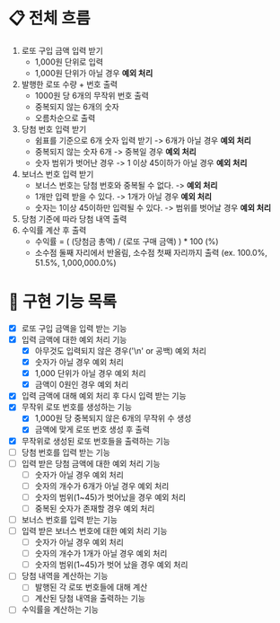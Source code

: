 # 📋 전체 흐름

1. 로또 구입 금액 입력 받기
   - 1,000원 단위로 입력
   - 1,000원 단위가 아닐 경우 **예외 처리**
2. 발행한 로또 수량 + 번호 출력
   - 1000원 당 6개의 무작위 번호 출력
   - 중복되지 않는 6개의 숫자
   - 오름차순으로 출력
3. 당첨 번호 입력 받기
   - 쉼표를 기준으로 6개 숫자 입력 받기 -> 6개가 아닐 경우 **예외 처리**
   - 중복되지 않는 숫자 6개 -> 중복일 경우 **예외 처리**
   - 숫자 범위가 벗어난 경우 -> 1 이상 45이하가 아닐 경우 **예외 처리**
4. 보너스 번호 입력 받기
   - 보너스 번호는 당첨 번호와 중복될 수 없다. -> **예외 처리**
   - 1개만 입력 받을 수 있다. -> 1개가 아닐 경우 **예외 처리**
   - 숫자는 1이상 45이하만 입력될 수 있다. -> 범위를 벗어날 경우 **예외 처리**
5. 당첨 기준에 따라 당첨 내역 출력
6. 수익률 계산 후 출력
   - 수익률 = ( (당첨금 총액) / (로또 구매 금액) ) * 100 (%)
   - 소수점 둘째 자리에서 반올림, 소수점 첫째 자리까지 출력 (ex. 100.0%, 51.5%, 1,000,000.0%)

# 🚀 구현 기능 목록

- [x] 로또 구입 금액을 입력 받는 기능
- [x] 입력 금액에 대한 예외 처리 기능
  - [x] 아무것도 입력되지 않은 경우('\n' or 공백) 예외 처리
  - [x] 숫자가 아닐 경우 예외 처리
  - [x] 1,000 단위가 아닐 경우 예외 처리
  - [x] 금액이 0원인 경우 예외 처리
- [x] 입력 금액에 대해 예외 처리 후 다시 입력 받는 기능
- [x] 무작위 로또 번호를 생성하는 기능
  - [x] 1,000원 당 중복되지 않은 6개의 무작위 수 생성
  - [x] 금액에 맞게 로또 번호 생성 후 출력
- [x] 무작위로 생성된 로또 번호들을 출력하는 기능
- [ ] 당첨 번호를 입력 받는 기능
- [ ] 입력 받은 당첨 금액에 대한 예외 처리 기능
  - [ ] 숫자가 아닐 경우 예외 처리
  - [ ] 숫자의 개수가 6개가 아닐 경우 예외 처리
  - [ ] 숫자의 범위(1~45)가 벗어났을 경우 예외 처리
  - [ ] 중복된 숫자가 존재할 경우 예외 처리
- [ ] 보너스 번호를 입력 받는 기능
- [ ] 입력 받은 보너스 번호에 대한 예외 처리 기능
  - [ ] 숫자가 아닐 경우 예외 처리
  - [ ] 숫자의 개수가 1개가 아닐 경우 예외 처리
  - [ ] 숫자의 범위(1~45)가 벗어 났을 경우 예외 처리
- [ ] 당첨 내역을 계산하는 기능 
  - [ ] 발행된 각 로또 번호들에 대해 계산
  - [ ] 계산된 당첨 내역을 출력하는 기능
- [ ] 수익률을 계산하는 기능
